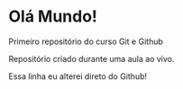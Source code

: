 # Olá Mundo!
 Primeiro repositório do curso Git e Github
 
Repositório criado durante uma aula ao vivo.

Essa linha eu alterei direto do Github!
